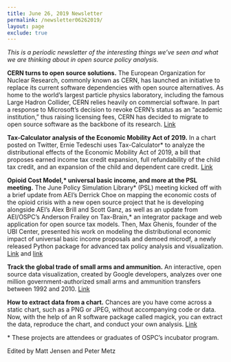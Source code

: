 ```yaml
---
title: June 26, 2019 Newsletter
permalink: /newsletter06262019/
layout: page
exclude: true
---
```

*This is a periodic newsletter of the interesting things we’ve seen and what we are thinking about in open source policy analysis.*

**CERN turns to open source solutions.** The European Organization for Nuclear Research, commonly known as CERN, has launched an initiative to replace its current software dependencies with open source alternatives. As home to the world’s largest particle physics laboratory, including the famous Large Hadron Collider, CERN relies heavily on commercial software. In part a response to Microsoft’s decision to revoke CERN’s status as an “academic institution,” thus raising licensing fees, CERN has decided to migrate to open source software as the backbone of its research. [Link](https://home.cern/news/news/computing/microsoft-alternatives-project-malt)

<p><strong>Tax-Calculator analysis of the Economic Mobility Act of 2019.</strong> In a chart posted on Twitter, Ernie Tedeschi uses Tax-Calculator&ast; to analyze the distributional effects of the Economic Mobility Act of 2019, a bill that proposes earned income tax credit expansion, full refundability of the child tax credit, and an expansion of the child and dependent care credit. <a href="https://twitter.com/ernietedeschi/status/1141429348207144962">Link</a></p>

<p><strong>Opioid Cost Model,&ast; universal basic income, and more at the PSL meeting.</strong> The June Policy Simulation Library&ast; (PSL) meeting kicked off with a brief update from AEI’s Derrick Choe on mapping the economic costs of the opioid crisis with a new open source project that he is developing alongside AEI’s Alex Brill and Scott Ganz, as well as an update from AEI/OSPC’s Anderson Frailey on Tax-Brain,&ast; an integrator package and web application for open source tax models. Then, Max Ghenis, founder of the UBI Center, presented his work on modeling the distributional economic impact of universal basic income proposals and demoed microdf, a newly released Python package for advanced tax policy analysis and visualization. <a href="https://medium.com/ubicenter/introducing-the-ubi-center-72a8011bfc39">Link</a> and <a href="https://github.com/MaxGhenis/microdf">link</a></p> 

**Track the global trade of small arms and ammunition.** An interactive, open source data visualization, created by Google developers, analyzes over one million government-authorized small arms and ammunition transfers between 1992 and 2010. [Link](https://armsglobe.chromeexperiments.com)

**How to extract data from a chart.** Chances are you have come across a static chart, such as a PNG or JPEG, without accompanying code or data. Now, with the help of an R software package called magick, you can extract the data, reproduce the chart, and conduct your own analysis. [Link](https://www.r-bloggers.com/extracting-the-data-from-static-images-of-graphs-with-magick/) 

<p>&ast; These projects are attendees or graduates of OSPC’s incubator program.</p>

Edited by Matt Jensen and Peter Metz

<br>

<script style="margin-left:-35px" src="//hello.aei.org/js/forms2/js/forms2.min.js"></script>
<form style="margin-left:-35px" id="mktoForm_1256"></form>
<script style="margin-left:-35px" >MktoForms2.loadForm("//app-sj19.marketo.com", "475-PBQ-971", 1256);</script>